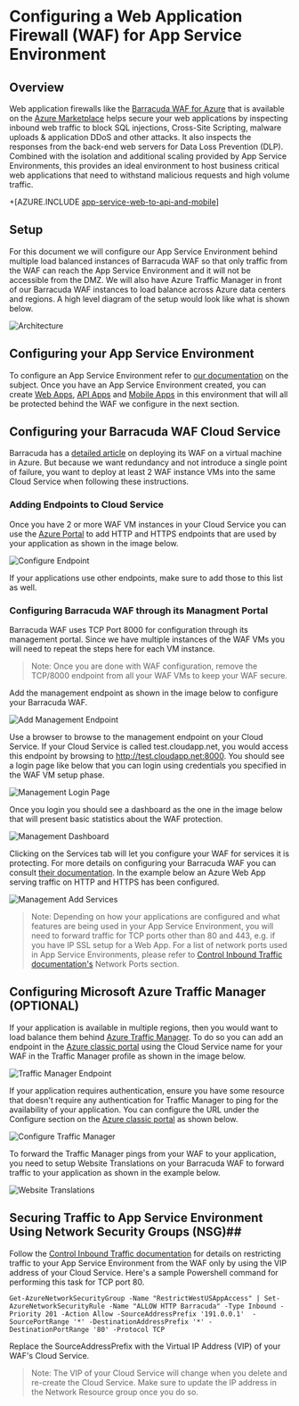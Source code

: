 <properties 
	pageTitle="Configuring a Web Application Firewall (WAF) for App Service Environment" 
	description="Learn how to configure a web application firewall in front of your App Service Environment." 
	services="app-service\web" 
	documentationCenter="" 
	authors="naziml" 
	manager="wpickett" 
	editor="jimbe"/>

<tags 
	ms.service="app-service" 
	ms.workload="web" 
	ms.tgt_pltfrm="na" 
	ms.devlang="na" 
	ms.topic="article" 
	ms.date="02/26/2016" 
	ms.author="naziml"/>	

# Configuring a Web Application Firewall (WAF) for App Service Environment

## Overview ##
Web application firewalls like the [Barracuda WAF for Azure](https://www.barracuda.com/programs/azure) that is available on the [Azure Marketplace](https://azure.microsoft.com/marketplace/partners/barracudanetworks/waf-byol/) helps secure your web applications by inspecting inbound web traffic to block SQL injections, Cross-Site Scripting, malware uploads & application DDoS and other attacks. It also inspects the responses from the back-end web servers for Data Loss Prevention (DLP). Combined with the isolation and additional scaling provided by App Service Environments, this provides an ideal environment to host business critical web applications that need to withstand malicious requests and high volume traffic.

+[AZURE.INCLUDE [app-service-web-to-api-and-mobile](../../includes/app-service-web-to-api-and-mobile.md)] 

## Setup ##
For this document we will configure our App Service Environment behind multiple load balanced instances of Barracuda WAF so that only traffic from the WAF can reach the App Service Environment and it will not be accessible from the DMZ. We will also have Azure Traffic Manager in front of our Barracuda WAF instances to load balance across Azure data centers and regions. A high level diagram of the setup would look like what is shown below.

![Architecture][Architecture] 

## Configuring your App Service Environment ##
To configure an App Service Environment refer to [our documentation](app-service-web-how-to-create-an-app-service-environment.md) on the subject. Once you have an App Service Environment created, you can create [Web Apps](app-service-web-overview.md), [API Apps](../app-service-api/app-service-api-apps-why-best-platform.md) and [Mobile Apps](../app-service-mobile/app-service-mobile-value-prop.md) in this environment that will all be protected behind the WAF we configure in the next section.

## Configuring your Barracuda WAF Cloud Service ##
Barracuda has a [detailed article](https://techlib.barracuda.com/WAF/AzureDeploy) on deploying its WAF on a virtual machine in Azure. But because we want redundancy and not introduce a single point of failure, you want to deploy at least 2 WAF instance VMs into the same Cloud Service when following these instructions.

### Adding Endpoints to Cloud Service ###
Once you have 2 or more WAF VM instances in your Cloud Service you can use the [Azure Portal](https://portal.azure.com/) to add HTTP and HTTPS endpoints that are used by your application as shown in the image below.

![Configure Endpoint][ConfigureEndpoint]

If your applications use other endpoints, make sure to add those to this list as well. 

### Configuring Barracuda WAF through its Managment Portal ###
Barracuda WAF uses TCP Port 8000 for configuration through its management portal. Since we have multiple instances of the WAF VMs you will need to repeat the steps here for each VM instance. 


> Note: Once you are done with WAF configuration, remove the TCP/8000 endpoint from all your WAF VMs to keep your WAF secure.

Add the management endpoint as shown in the image below to configure your Barracuda WAF.

![Add Management Endpoint][AddManagementEndpoint]
 
Use a browser to browse to the management endpoint on your Cloud Service. If your Cloud Service is called test.cloudapp.net, you would access this endpoint by browsing to http://test.cloudapp.net:8000. You should see a login page like below that you can login using credentials you specified in the WAF VM setup phase.

![Management Login Page][ManagementLoginPage]

Once you login you should see a dashboard as the one in the image below that will present basic statistics about the WAF protection.

![Management Dashboard][ManagementDashboard]

Clicking on the Services tab will let you configure your WAF for services it is protecting. For more details on configuring your Barracuda WAF you can consult [their documentation](https://techlib.barracuda.com/waf/getstarted1). In the example below an Azure Web App serving traffic on HTTP and HTTPS has been configured.

![Management Add Services][ManagementAddServices]

> Note: Depending on how your applications are configured and what features are being used in your App Service Environment, you will need to forward traffic for TCP ports other than 80 and 443, e.g. if you have IP SSL setup for a Web App. For a list of network ports used in App Service Environments, please refer to [Control Inbound Traffic documentation's](app-service-app-service-environment-control-inbound-traffic.md) Network Ports section.

## Configuring Microsoft Azure Traffic Manager (OPTIONAL) ##
If your application is available in multiple regions, then you would want to load balance them behind [Azure Traffic Manager](../traffic-manager/traffic-manager-overview.md). To do so you can add an endpoint in the [Azure classic portal](https://manage.azure.com) using the Cloud Service name for your WAF in the Traffic Manager profile as shown in the image below. 

![Traffic Manager Endpoint][TrafficManagerEndpoint]

If your application requires authentication, ensure you have some resource that doesn't require any authentication for Traffic Manager to ping for the availability of your application. You can configure the URL under the Configure section on the [Azure classic portal](https://manage.azure.com) as shown below.

![Configure Traffic Manager][ConfigureTrafficManager]

To forward the Traffic Manager pings from your WAF to your application, you need to setup Website Translations on your Barracuda WAF to forward traffic to your application as shown in the example below.

![Website Translations][WebsiteTranslations]

## Securing Traffic to App Service Environment Using Network Security Groups (NSG)##
Follow the [Control Inbound Traffic documentation](app-service-app-service-environment-control-inbound-traffic.md) for details on restricting traffic to your App Service Environment from the WAF only by using the VIP address of your Cloud Service. Here's a sample Powershell command for performing this task for TCP port 80.


    Get-AzureNetworkSecurityGroup -Name "RestrictWestUSAppAccess" | Set-AzureNetworkSecurityRule -Name "ALLOW HTTP Barracuda" -Type Inbound -Priority 201 -Action Allow -SourceAddressPrefix '191.0.0.1'  -SourcePortRange '*' -DestinationAddressPrefix '*' -DestinationPortRange '80' -Protocol TCP

Replace the SourceAddressPrefix with the Virtual IP Address (VIP) of your WAF's Cloud Service.

> Note: The VIP of your Cloud Service will change when you delete and re-create the Cloud Service. Make sure to update the IP address in the Network Resource group once you do so. 
 
<!-- IMAGES -->
[Architecture]: ./media/app-service-app-service-environment-web-application-firewall/Architecture.png
[ConfigureEndpoint]: ./media/app-service-app-service-environment-web-application-firewall/ConfigureEndpoint.png
[AddManagementEndpoint]: ./media/app-service-app-service-environment-web-application-firewall/AddManagementEndpoint.png
[ManagementAddServices]: ./media/app-service-app-service-environment-web-application-firewall/ManagementAddServices.png
[ManagementDashboard]: ./media/app-service-app-service-environment-web-application-firewall/ManagementDashboard.png
[ManagementLoginPage]: ./media/app-service-app-service-environment-web-application-firewall/ManagementLoginPage.png
[TrafficManagerEndpoint]: ./media/app-service-app-service-environment-web-application-firewall/TrafficManagerEndpoint.png
[ConfigureTrafficManager]: ./media/app-service-app-service-environment-web-application-firewall/ConfigureTrafficManager.png
[WebsiteTranslations]: ./media/app-service-app-service-environment-web-application-firewall/WebsiteTranslations.png
